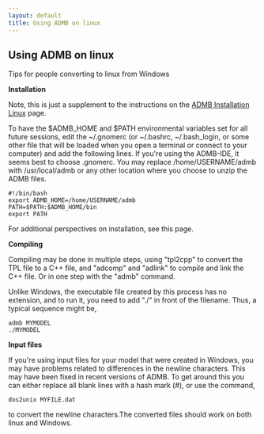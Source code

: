 ```yaml
---
layout: default
title: Using ADMB on linux
---
```


Using ADMB on linux
-------------------

Tips for people converting to linux from Windows

**Installation**

Note, this is just a supplement to the instructions on the [ADMB Installation Linux](/docs/admb-installation-linux) page.

To have the $ADMB_HOME and $PATH environmental variables set for all future sessions, edit the ~/.gnomerc (or ~/.bashrc, ~/.bash_login, or some other file that will be loaded when you open a terminal or connect to your computer) and add the following lines. If you're using the ADMB-IDE, it seems best to choose .gnomerc. You may replace /home/USERNAME/admb with /usr/local/admb or any other location where you choose to unzip the ADMB files.

```
#!/bin/bash
export ADMB_HOME=/home/USERNAME/admb
PATH=$PATH:$ADMB_HOME/bin
export PATH
```

For additional perspectives on installation, see this page.

**Compiling**

Compiling may be done in multiple steps, using "tpl2cpp" to convert the TPL file to a C++ file, and "adcomp" and "adlink" to compile and link the C++ file. Or in one step with the "admb" command.

Unlike Windows, the executable file created by this process has no extension, and to run it, you need to add "./" in front of the filename. Thus, a typical sequence might be,

```
admb MYMODEL
./MYMODEL
```

**Input files**

If you're using input files for your model that were created in Windows, you may have problems related to differences in the newline characters. This may have been fixed in recent versions of ADMB. To get around this you can either replace all blank lines with a hash mark (#), or use the command,

```
dos2unix MYFILE.dat
```

to convert the newline characters.The converted files should work on both linux and Windows.

